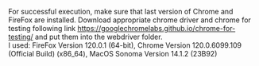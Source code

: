 For successful execution, make sure that last version of Chrome and FireFox are installed. 
Download appropriate chrome driver and chrome for testing following link https://googlechromelabs.github.io/chrome-for-testing/ and put them into the webdriver folder.
\
I used: FireFox Version 120.0.1 (64-bit), 
Chrome Version 120.0.6099.109 (Official Build) (x86_64), 
MacOS Sonoma Version 14.1.2 (23B92) 
